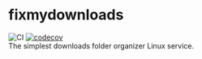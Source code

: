 # fixmydownloads
![CI](https://github.com/realaltffour/fixmydownloads/workflows/CI/badge.svg?branch=master&event=push) 
[![codecov](https://codecov.io/gh/realaltffour/fixmydownloads/branch/master/graph/badge.svg)](https://codecov.io/gh/realaltffour/fixmydownloads)
</br>
The simplest downloads folder organizer Linux service.
